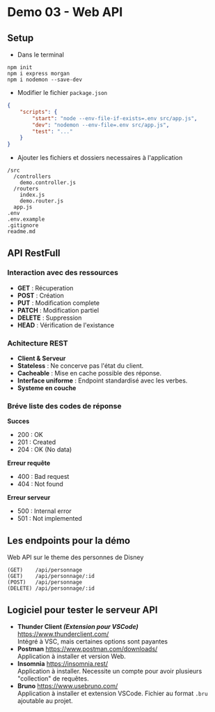 # Demo 03 - Web API

## Setup
- Dans le terminal
```
npm init
npm i express morgan
npm i nodemon --save-dev
```

- Modifier le fichier `package.json`
```json
{
    "scripts": {
        "start": "node --env-file-if-exists=.env src/app.js",
        "dev": "nodemon --env-file=.env src/app.js",
        "test": "..."
    }
}
```

- Ajouter les fichiers et dossiers necessaires à l'application
```
/src
  /controllers
    demo.controller.js
  /routers
    index.js
    demo.router.js
  app.js
.env
.env.example
.gitignore
readme.md
```

## API RestFull

### Interaction avec des ressources 
- **GET** : Récuperation
- **POST** : Création
- **PUT** : Modification complete
- **PATCH** : Modification partiel
- **DELETE** : Suppression
- **HEAD** : Vérification de l'existance

### Achitecture REST
- **Client & Serveur**
- **Stateless** : Ne concerve pas l'état du client.
- **Cacheable** : Mise en cache possible des réponse.
- **Interface uniforme** : Endpoint standardisé avec les verbes.
- **Systeme en couche**

### Bréve liste des codes de réponse
**Succes**
- 200 : OK
- 201 : Created
- 204 : OK (No data)

**Erreur requête**
- 400 : Bad request
- 404 : Not found

**Erreur serveur**
- 500 : Internal error
- 501 : Not implemented

## Les endpoints pour la démo
Web API sur le theme des personnes de Disney
```
(GET)    /api/personnage
(GET)    /api/personnage/:id
(POST)   /api/personnage
(DELETE) /api/personnage/:id
```

## Logiciel pour tester le serveur API
- **Thunder Client _(Extension pour VSCode)_** https://www.thunderclient.com/  
  Intégré à VSC, mais certaines options sont payantes
- **Postman** https://www.postman.com/downloads/  
  Application à installer et version Web.
- **Insomnia** https://insomnia.rest/  
  Application à installer. Necessite un compte pour avoir plusieurs "collection" de requêtes.
- **Bruno** https://www.usebruno.com/  
  Application à installer et extension VSCode. Fichier au format `.bru` ajoutable au projet.